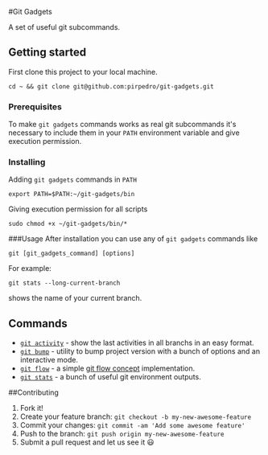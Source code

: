 #Git Gadgets

A set of useful git subcommands.

## Getting started

First clone this project to your local machine.
```
cd ~ && git clone git@github.com:pirpedro/git-gadgets.git
```

### Prerequisites

To make `git gadgets` commands works as real git subcommands it's necessary to include them in your `PATH` environment variable and give execution permission.

### Installing
Adding `git gadgets` commands in `PATH`
```
export PATH=$PATH:~/git-gadgets/bin
```
Giving execution permission for all scripts
```
sudo chmod +x ~/git-gadgets/bin/*
```

###Usage
After installation you can use any of `git gadgets` commands like

`git [git_gadgets_command] [options]`

For example:
```
git stats --long-current-branch
```
shows the name of your current branch.

## Commands
- [`git activity`](docs/activity.md) - show the last activities in all branchs in an easy format.
- [`git bump`](docs/bump.md) - utility to bump project version with a bunch of options and an interactive mode.
- [`git flow`](docs/flow.md) - a simple [git flow concept](http://nvie.com/posts/a-successful-git-branching-model/) implementation.
- [`git stats`](docs/stats.md) - a bunch of useful git environment outputs.

##Contributing
1. Fork it!
2. Create your feature branch: `git checkout -b my-new-awesome-feature`
3. Commit your changes: `git commit -am 'Add some awesome feature'`
4. Push to the branch: `git push origin my-new-awesome-feature`
5. Submit a pull request and let us see it :smiley:
